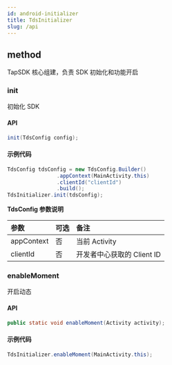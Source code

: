 ```yaml
---
id: android-initializer
title: TdsInitializer
slug: /api
---
```

## method

TapSDK 核心组建，负责 SDK 初始化和功能开启

### init

初始化 SDK

#### API  

```java
init(TdsConfig config);
```

#### 示例代码

```java
TdsConfig tdsConfig = new TdsConfig.Builder()
                .appContext(MainActivity.this)
                .clientId("clientId")
                .build();
TdsInitializer.init(tdsConfig);
```

**TdsConfig 参数说明**  

| 参数         | 可选  | 备注                |
| :--------- | :-- | :---------------- |
| appContext | 否   | 当前 Activity        |
| clientId   | 否   | 开发者中心获取的 Client ID |

<!-- ### enableTapDB

#### API  

```java
enableTapDB(Activity activity, String gameVersion, String gameChannel);
```

#### 示例代码

```java
TdsInitializer.enableTapDB(MainActivity.this, "1.0", "default");
```

**enableTapDB 参数说明：**   

| 字段          | 可选  | 说明                                                                    |
| ----------- | --- | --------------------------------------------------------------------- |
| channel     | 是   | 长度大于 0 并小于等于 256。分包渠道。1.2. 名词解释中有介绍                                       |
| gameVersion | 是   | 长度大于 0 并小于等于 256。游戏版本。为空时，自动获取游戏安装包的版本（AndroidManifest.xml 中的 versionName） | -->

### enableMoment

开启动态

#### API  

```java
public static void enableMoment(Activity activity);
```

#### 示例代码

```java
TdsInitializer.enableMoment(MainActivity.this);
```
